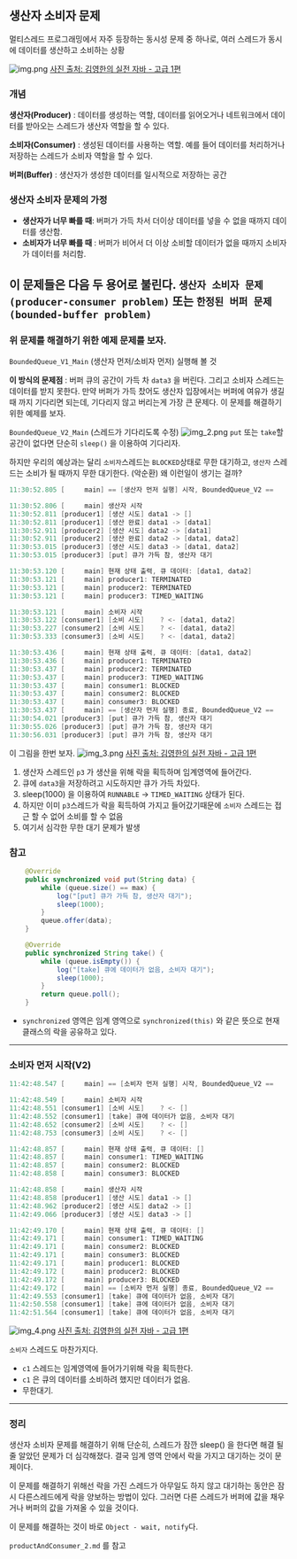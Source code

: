 ## 생산자 소비자 문제
멀티스레드 프로그래밍에서 자주 등장하는 동시성 문제 중 하나로, 여러 스레드가 동시에
데이터를 생산하고 소비하는 상황

![img.png](img.png)
[사진 출처: 김영한의 실전 자바 - 고급 1편](https://www.inflearn.com/course/%EA%B9%80%EC%98%81%ED%95%9C%EC%9D%98-%EC%8B%A4%EC%A0%84-%EC%9E%90%EB%B0%94-%EA%B3%A0%EA%B8%89-1/dashboard)

### 개념
**생산자(Producer)** : 데이터를 생성하는 역할, 데이터를 읽어오거나 네트워크에서 데이터를 받아오는 스레드가 생산자 역할을 할 수 있다.

**소비자(Consumer)** : 생성된 데이터를 사용하는 역할. 예를 들어 데이터를 처리하거나 저장하는 스레드가 소비자 역할을 할 수 있다.

**버퍼(Buffer)** : 생산자가 생성한 데이터를 일시적으로 저장하는 공간


### 생산자 소비자 문제의 가정
- **생산자가 너무 빠를 때**: 버퍼가 가득 차서 더이상 데이터를 넣을 수 없을 때까지 데이터를 생산함.
- **소비자가 너무 빠를 때** : 버퍼가 비어서 더 이상 소비할 데이터가 없을 때까지 소비자가 데이터를 처리함.

**이 문제들은 다음 두 용어로 불린다.**
`생산자 소비자 문제(producer-consumer problem)` 또는
`한정된 버퍼 문제(bounded-buffer problem)` 
---
### 위 문제를 해결하기 위한 예제 문제를 보자.
`BoundedQueue_V1_Main` (생산자 먼저/소비자 먼저) 실행해 볼 것

**이 방식의 문제점** : 버퍼 큐의 공간이 가득 차 `data3` 을 버린다. 그리고 소비자 스레드는 데이터를 받지 못한다.
만약 버퍼가 가득 찼어도 생산자 입장에서는 버퍼에 여유가 생길 때 까지 기다리면 되는데, 기다리지 않고 버리는게 가장 큰 문제다.
이 문제를 해결하기 위한 예제를 보자.


`BoundedQueue_V2_Main` (스레드가 기다리도록 수정) 
![img_2.png](img_2.png)
`put` 또는 `take`할 공간이 없다면 단순히 `sleep()` 을 이용하여 기다리자.

하지만 우리의 예상과는 달리 `소비자`스레드는 `BLOCKED`상태로 무한 대기하고,
`생산자` 스레드는 소비가 될 때까지 무한 대기한다. (악순환)
왜 이런일이 생기는 걸까?
```java
11:30:52.805 [     main] == [생산자 먼저 실행] 시작, BoundedQueue_V2 ==

11:30:52.806 [     main] 생산자 시작
11:30:52.811 [producer1] [생산 시도] data1 -> []
11:30:52.811 [producer1] [생산 완료] data1 -> [data1]
11:30:52.911 [producer2] [생산 시도] data2 -> [data1]
11:30:52.911 [producer2] [생산 완료] data2 -> [data1, data2]
11:30:53.015 [producer3] [생산 시도] data3 -> [data1, data2]
11:30:53.015 [producer3] [put] 큐가 가득 참, 생산자 대기

11:30:53.120 [     main] 현재 상태 출력, 큐 데이터: [data1, data2]
11:30:53.121 [     main] producer1: TERMINATED
11:30:53.121 [     main] producer2: TERMINATED
11:30:53.121 [     main] producer3: TIMED_WAITING

11:30:53.121 [     main] 소비자 시작
11:30:53.122 [consumer1] [소비 시도]    ? <- [data1, data2]
11:30:53.227 [consumer2] [소비 시도]    ? <- [data1, data2]
11:30:53.333 [consumer3] [소비 시도]    ? <- [data1, data2]

11:30:53.436 [     main] 현재 상태 출력, 큐 데이터: [data1, data2]
11:30:53.436 [     main] producer1: TERMINATED
11:30:53.437 [     main] producer2: TERMINATED
11:30:53.437 [     main] producer3: TIMED_WAITING
11:30:53.437 [     main] consumer1: BLOCKED
11:30:53.437 [     main] consumer2: BLOCKED
11:30:53.437 [     main] consumer3: BLOCKED
11:30:53.437 [     main] == [생산자 먼저 실행] 종료, BoundedQueue_V2 ==
11:30:54.021 [producer3] [put] 큐가 가득 참, 생산자 대기
11:30:55.026 [producer3] [put] 큐가 가득 참, 생산자 대기
11:30:56.031 [producer3] [put] 큐가 가득 참, 생산자 대기
```
이 그림을 한번 보자.
![img_3.png](img_3.png)
[사진 출처: 김영한의 실전 자바 - 고급 1편](https://www.inflearn.com/course/%EA%B9%80%EC%98%81%ED%95%9C%EC%9D%98-%EC%8B%A4%EC%A0%84-%EC%9E%90%EB%B0%94-%EA%B3%A0%EA%B8%89-1/dashboard)

1. 생산자 스레드인 `p3` 가 생산을 위해 락을 획득하며 임계영역에 들어간다.
2. 큐에 `data3`을 저장하려고 시도하지만 큐가 가득 차있다.
3. sleep(1000) 을 이용하여 `RUNNABLE` -> `TIMED_WAITING` 상태가 된다.
4. 하지만 이미 `p3`스레드가 락을 획득하여 가지고 들어갔기때문에 `소비자` 스레드는 접근 할 수 없어 소비를 할 수 없음
5. 여기서 심각한 무한 대기 문제가 발생

### 참고
```java
    @Override
    public synchronized void put(String data) {
        while (queue.size() == max) {
            log("[put] 큐가 가득 참, 생산자 대기");
            sleep(1000);
        }
        queue.offer(data);
    }

    @Override
    public synchronized String take() {
        while (queue.isEmpty()) {
            log("[take] 큐에 데이터가 없음, 소비자 대기");
            sleep(1000);
        }
        return queue.poll();
    }
```
- `synchronized` 영역은 임계 영역으로 `synchronized(this)` 와 같은 뜻으로 현재 클래스의 락을 공유하고 있다.
---
### 소비자 먼저 시작(V2)

```java
11:42:48.547 [     main] == [소비자 먼저 실행] 시작, BoundedQueue_V2 ==

11:42:48.549 [     main] 소비자 시작
11:42:48.551 [consumer1] [소비 시도]    ? <- []
11:42:48.552 [consumer1] [take] 큐에 데이터가 없음, 소비자 대기
11:42:48.652 [consumer2] [소비 시도]    ? <- []
11:42:48.753 [consumer3] [소비 시도]    ? <- []

11:42:48.857 [     main] 현재 상태 출력, 큐 데이터: []
11:42:48.857 [     main] consumer1: TIMED_WAITING
11:42:48.857 [     main] consumer2: BLOCKED
11:42:48.858 [     main] consumer3: BLOCKED

11:42:48.858 [     main] 생산자 시작
11:42:48.858 [producer1] [생산 시도] data1 -> []
11:42:48.962 [producer2] [생산 시도] data2 -> []
11:42:49.066 [producer3] [생산 시도] data3 -> []

11:42:49.170 [     main] 현재 상태 출력, 큐 데이터: []
11:42:49.171 [     main] consumer1: TIMED_WAITING
11:42:49.171 [     main] consumer2: BLOCKED
11:42:49.171 [     main] consumer3: BLOCKED
11:42:49.171 [     main] producer1: BLOCKED
11:42:49.172 [     main] producer2: BLOCKED
11:42:49.172 [     main] producer3: BLOCKED
11:42:49.172 [     main] == [소비자 먼저 실행] 종료, BoundedQueue_V2 ==
11:42:49.553 [consumer1] [take] 큐에 데이터가 없음, 소비자 대기
11:42:50.558 [consumer1] [take] 큐에 데이터가 없음, 소비자 대기
11:42:51.564 [consumer1] [take] 큐에 데이터가 없음, 소비자 대기
```

![img_4.png](img_4.png)
[사진 출처: 김영한의 실전 자바 - 고급 1편](https://www.inflearn.com/course/%EA%B9%80%EC%98%81%ED%95%9C%EC%9D%98-%EC%8B%A4%EC%A0%84-%EC%9E%90%EB%B0%94-%EA%B3%A0%EA%B8%89-1/dashboard)

`소비자` 스레드도 마찬가지다.
- `c1` 스레드는 임계영역에 들어가기위해 락을 획득한다.
- `c1` 은 큐의 데이터를 소비하려 했지만 데이터가 없음.
- 무한대기.

---
### 정리
생산자 소비자 문제를 해결하기 위해 단순히, 스레드가 잠깐 sleep() 을 한다면 해결 될 줄 알았던
문제가 더 심각해졌다.
결국 임계 영역 안에서 락을 가지고 대기하는 것이 문제이다.

이 문제를 해결하기 위해선 락을 가진 스레드가 아무일도 하지 않고 대기하는 동안은 잠시 다른스레드에게
락을 양보하는 방법이 있다.
그러면 다른 스레드가 버퍼에 값을 채우거나 버퍼의 값을 가져올 수 있을 것이다.

이 문제를 해결하는 것이 바로 `Object - wait, notify`다. 

`productAndConsumer_2.md` 를 참고

